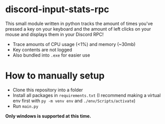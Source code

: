 # discord-input-stats-rpc
This small module written in python tracks the amount of times you've pressed a key on your keyboard and the amount of left clicks on your mouse and displays them in your Discord RPC! 

- Trace amounts of CPU usage (&lt;1%) and memory (~30mb)
- Key contents are not logged
- Also bundled into `.exe` for easier use

# How to manually setup
- Clone this repository into a folder
- Install all packages in `requirements.txt` (I recommend making a virtual env first with `py -m venv env` and `./env/Scripts/activate`)
- Run `main.py`

**Only windows is supported at this time.**
